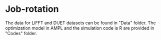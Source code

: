 # Job-rotation
The data for LiFFT and DUET datasets can be found in "Data" folder. The optimization model in AMPL and the simulation code is R are provided in "Codes" folder.
